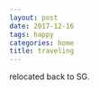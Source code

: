 ```yaml
---
layout: post
date: 2017-12-16
tags: happy
categories: home
title: traveling
---
```


relocated back to SG.
